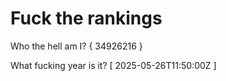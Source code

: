 # Fuck the rankings

Who the hell am I?
{ 34926216 }

What fucking year is it?
[ 2025-05-26T11:50:00Z ]
